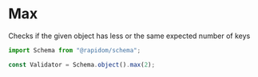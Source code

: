# Max

Checks if the given object has less or the same expected number of keys

```typescript
import Schema from "@rapidom/schema";

const Validator = Schema.object().max(2);
```

